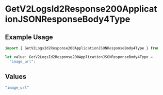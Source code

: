 # GetV2LogsId2Response200ApplicationJSONResponseBody4Type

## Example Usage

```typescript
import { GetV2LogsId2Response200ApplicationJSONResponseBody4Type } from "orq-poc-typescript-multi-env-version/models/operations";

let value: GetV2LogsId2Response200ApplicationJSONResponseBody4Type =
  "image_url";
```

## Values

```typescript
"image_url"
```